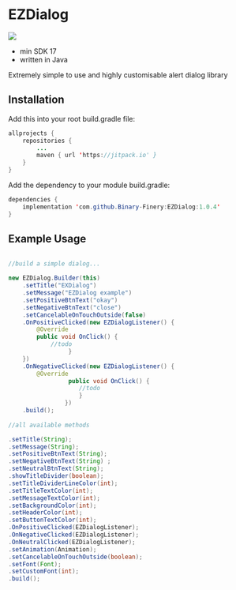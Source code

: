 # EZDialog
[![](https://jitpack.io/v/Binary-Finery/EZDialog.svg)](https://jitpack.io/#Binary-Finery/EZDialog)

- min SDK 17
- written in Java

Extremely simple to use and highly customisable alert dialog library

## Installation

Add this into your root build.gradle file:

```java
allprojects {
	repositories {
		...
		maven { url 'https://jitpack.io' }
	}
}
```

Add the dependency to your module build.gradle:

```java
dependencies {
	implementation 'com.github.Binary-Finery:EZDialog:1.0.4'
}
```

## Example Usage

```java

//build a simple dialog...

new EZDialog.Builder(this)
	.setTitle("EXDialog")
	.setMessage("EZDialog example")
	.setPositiveBtnText("okay")
	.setNegativeBtnText("close")
	.setCancelableOnTouchOutside(false)
	.OnPositiveClicked(new EZDialogListener() {
		@Override
		public void OnClick() {
			//todo
                 }
	})
	.OnNegativeClicked(new EZDialogListener() {
		@Override
                 public void OnClick() {
                 	//todo
                    }
                })
	.build();
	
//all available methods

.setTitle(String);
.setMessage(String);
.setPositiveBtnText(String);
.setNegativeBtnText(String) ;
.setNeutralBtnText(String);
.showTitleDivider(boolean);
.setTitleDividerLineColor(int);
.setTitleTextColor(int);
.setMessageTextColor(int);
.setBackgroundColor(int);
.setHeaderColor(int);
.setButtonTextColor(int);
.OnPositiveClicked(EZDialogListener);
.OnNegativeClicked(EZDialogListener);
.OnNeutralClicked(EZDialogListener);
.setAnimation(Animation);
.setCancelableOnTouchOutside(boolean);
.setFont(Font);
.setCustomFont(int);
.build();
```
